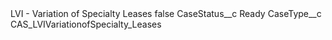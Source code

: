 <?xml version="1.0" encoding="UTF-8"?>
<CustomMetadata xmlns="http://soap.sforce.com/2006/04/metadata" xmlns:xsi="http://www.w3.org/2001/XMLSchema-instance" xmlns:xsd="http://www.w3.org/2001/XMLSchema">
    <label>LVI - Variation of Specialty Leases</label>
    <protected>false</protected>
    <values>
        <field>CaseStatus__c</field>
        <value xsi:type="xsd:string">Ready</value>
    </values>
    <values>
        <field>CaseType__c</field>
        <value xsi:type="xsd:string">CAS_LVIVariationofSpecialty_Leases</value>
    </values>
</CustomMetadata>

